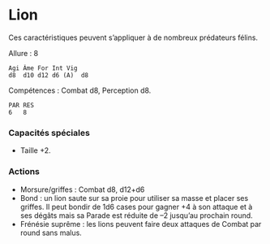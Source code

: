 
# Lion
Ces caractéristiques peuvent s’appliquer à de nombreux prédateurs félins.

Allure : 8

	Agi	Âme	For	Int	Vig
	d8	d10	d12	d6 (A)	d8

Compétences : Combat d8, Perception d8.

	PAR	RES
	6	8

### Capacités spéciales
- Taille +2.

### Actions
- Morsure/griffes : Combat d8, d12+d6
- Bond : un lion saute sur sa proie pour utiliser sa masse et placer ses griffes. Il peut bondir de 1d6 cases pour gagner +4 à son attaque et à ses dégâts mais sa Parade est réduite de –2 jusqu’au prochain round.
- Frénésie suprême : les lions peuvent faire deux attaques de Combat par round sans malus.
